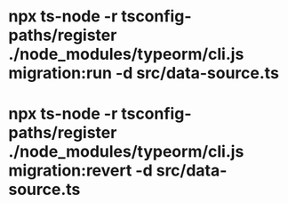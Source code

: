 # npx ts-node -r tsconfig-paths/register ./node_modules/typeorm/cli.js migration:run -d src/data-source.ts
# npx ts-node -r tsconfig-paths/register ./node_modules/typeorm/cli.js migration:revert -d src/data-source.ts

